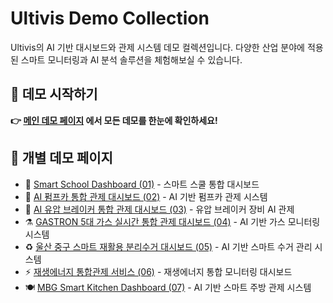 # Ultivis Demo Collection

Ultivis의 AI 기반 대시보드와 관제 시스템 데모 컬렉션입니다. 다양한 산업 분야에 적용된 스마트 모니터링과 AI 분석 솔루션을 체험해보실 수 있습니다.

## 🚀 데모 시작하기

**👉 [메인 데모 페이지](https://ultivis-iot.github.io/demo/) 에서 모든 데모를 한눈에 확인하세요!**

## 🔗 개별 데모 페이지

- 🏫 [Smart School Dashboard (01)](https://ultivis-iot.github.io/demo/pages/01.html) - 스마트 스쿨 통합 대시보드
- 🔧 [AI 펌프카 통합 관제 대시보드 (02)](https://ultivis-iot.github.io/demo/pages/02.html) - AI 기반 펌프카 관제 시스템
- 🤖 [AI 유압 브레이커 통합 관제 대시보드 (03)](https://ultivis-iot.github.io/demo/pages/03.html) - 유압 브레이커 장비 AI 관제
- ⚗️ [GASTRON 5대 가스 실시간 통합 관제 대시보드 (04)](https://ultivis-iot.github.io/demo/pages/04.html) - AI 기반 가스 모니터링 시스템
- ♻️ [울산 중구 스마트 재활용 분리수거 대시보드 (05)](https://ultivis-iot.github.io/demo/pages/05.html) - AI 기반 스마트 수거 관리 시스템
- ⚡ [재생에너지 통합관제 서비스 (06)](https://ultivis-iot.github.io/demo/pages/06.html) - 재생에너지 통합 모니터링 대시보드
- 🍽️ [MBG Smart Kitchen Dashboard (07)](https://ultivis-iot.github.io/demo/pages/07.html) - AI 기반 스마트 주방 관제 시스템
